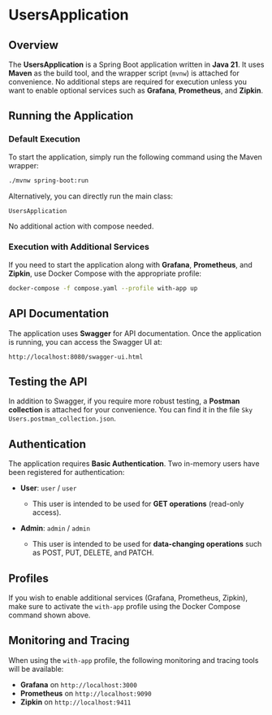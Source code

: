 # UsersApplication

## Overview
The **UsersApplication** is a Spring Boot application written in **Java 21**. It uses **Maven** as the build tool, and the wrapper script (`mvnw`) is attached for convenience. No additional steps are required for execution unless you want to enable optional services such as **Grafana**, **Prometheus**, and **Zipkin**.

## Running the Application

### Default Execution
To start the application, simply run the following command using the Maven wrapper:
```bash
./mvnw spring-boot:run
```
Alternatively, you can directly run the main class:

```
UsersApplication
```

No additional action with compose needed.

### Execution with Additional Services
If you need to start the application along with **Grafana**, **Prometheus**, and **Zipkin**, use Docker Compose with the appropriate profile:
```bash
docker-compose -f compose.yaml --profile with-app up
```


## API Documentation

The application uses **Swagger** for API documentation. Once the application is running, you can access the Swagger UI at:
```
http://localhost:8080/swagger-ui.html
```

## Testing the API

In addition to Swagger, if you require more robust testing, a **Postman collection** is attached for your convenience. You can find it in the file `Sky Users.postman_collection.json`.


## Authentication

The application requires **Basic Authentication**. Two in-memory users have been registered for authentication:

- **User**: `user` / `user`
  - This user is intended to be used for **GET operations** (read-only access).

- **Admin**: `admin` / `admin`
  - This user is intended to be used for **data-changing operations** such as POST, PUT, DELETE, and PATCH.


## Profiles

If you wish to enable additional services (Grafana, Prometheus, Zipkin), make sure to activate the `with-app` profile using the Docker Compose command shown above.


## Monitoring and Tracing

When using the `with-app` profile, the following monitoring and tracing tools will be available:
- **Grafana** on `http://localhost:3000`
- **Prometheus** on `http://localhost:9090`
- **Zipkin** on `http://localhost:9411`

